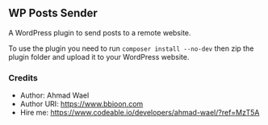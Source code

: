 ## WP Posts Sender
A WordPress plugin to send posts to a remote website.

To use the plugin you need to run `composer install --no-dev` then zip the plugin folder and upload it to your WordPress website.

### Credits
- Author: Ahmad Wael
- Author URI: https://www.bbioon.com
- Hire me: https://www.codeable.io/developers/ahmad-wael/?ref=MzT5A